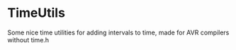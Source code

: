 # TimeUtils
Some nice time utilities for adding intervals to time, made for AVR compilers without time.h
